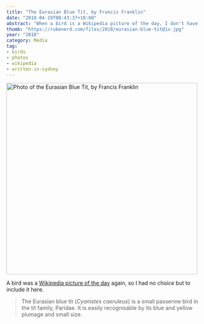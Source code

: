 ```yaml
---
title: "The Eurasian Blue Tit, by Francis Franklin"
date: "2018-04-19T08:43:37+10:00"
abstract: "When a bird is a Wikipedia picture of the day, I don't have a choice."
thumb: "https://rubenerd.com/files/2018/eurasian-blue-tit@1x.jpg"
year: "2018"
category: Media
tag:
- birds
- photos
- wikipedia
- written-in-sydney
---
```

<p><img src="https://rubenerd.com/files/2018/eurasian-blue-tit@1x.jpg" srcset="https://rubenerd.com/files/2018/eurasian-blue-tit@1x.jpg 1x, https://rubenerd.com/files/2018/eurasian-blue-tit@2x.jpg 2x" alt="Photo of the Eurasian Blue Tit, by Francis Franklin" style="width:500px" /></p>

A bird was a [Wikipedia picture of the day] again, so I had no choice but to include it here.

> The Eurasian blue tit (*Cyanistes caeruleus*) is a small passerine bird in the tit family, Paridae. It is easily recognisable by its blue and yellow plumage and small size.

[Wikipedia picture of the day]: https://en.wikipedia.org/wiki/Template:POTD/2018-04-15 "Wikipedia picture of the day archive: 2018-04-15"

